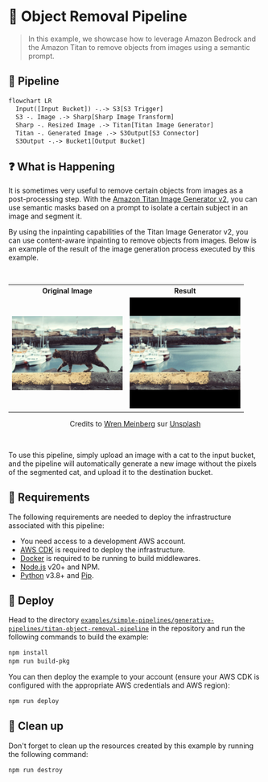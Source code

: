 # 🧽 Object Removal Pipeline

> In this example, we showcase how to leverage Amazon Bedrock and the Amazon Titan to remove objects from images using a semantic prompt.

## :dna: Pipeline

```mermaid
flowchart LR
  Input([Input Bucket]) -.-> S3[S3 Trigger]
  S3 -. Image .-> Sharp[Sharp Image Transform]
  Sharp -. Resized Image .-> Titan[Titan Image Generator]
  Titan -. Generated Image .-> S3Output[S3 Connector]
  S3Output -.-> Bucket1[Output Bucket]
```

## ❓ What is Happening

It is sometimes very useful to remove certain objects from images as a post-processing step. With the [Amazon Titan Image Generator v2](https://aws.amazon.com/fr/blogs/aws/amazon-titan-image-generator-v2-is-now-available-in-amazon-bedrock/), you can use semantic masks based on a prompt to isolate a certain subject in an image and segment it.

By using the inpainting capabilities of the Titan Image Generator v2, you can use content-aware inpainting to remove objects from images. Below is an example of the result of the image generation process executed by this example.

<br />
<p align="center">
  <table align="center">
    <tr>
      <th>Original Image</th>
      <th>Result</th>
    </tr>
    <tr>
      <td>
        <img width="220" src="assets/original.png" alt="Original Image" />
      </td>
      <td>
        <img width="220" src="assets/result.png" alt="Result" />
      </td>
    </tr>
  </table>
  <p align="center">Credits to <a href="https://unsplash.com/fr/@wrenmeinberg?utm_content=creditCopyText&utm_medium=referral&utm_source=unsplash">Wren Meinberg</a> sur <a href="https://unsplash.com/fr/photos/chat-tigre-sur-le-rebord-AL2-t0GrSko?utm_content=creditCopyText&utm_medium=referral&utm_source=unsplash">Unsplash</a>
  </p>
</p>
<br />

To use this pipeline, simply upload an image with a cat to the input bucket, and the pipeline will automatically generate a new image without the pixels of the segmented cat, and upload it to the destination bucket.

## 📝 Requirements

The following requirements are needed to deploy the infrastructure associated with this pipeline:

- You need access to a development AWS account.
- [AWS CDK](https://docs.aws.amazon.com/cdk/latest/guide/getting_started.html#getting_started_install) is required to deploy the infrastructure.
- [Docker](https://docs.docker.com/get-docker/) is required to be running to build middlewares.
- [Node.js](https://nodejs.org/en/download/) v20+ and NPM.
- [Python](https://www.python.org/downloads/) v3.8+ and [Pip](https://pip.pypa.io/en/stable/installation/).

## 🚀 Deploy

Head to the directory [`examples/simple-pipelines/generative-pipelines/titan-object-removal-pipeline`](/examples/simple-pipelines/generative-pipelines/titan-object-removal-pipeline) in the repository and run the following commands to build the example:

```bash
npm install
npm run build-pkg
```

You can then deploy the example to your account (ensure your AWS CDK is configured with the appropriate AWS credentials and AWS region):

```bash
npm run deploy
```

## 🧹 Clean up

Don't forget to clean up the resources created by this example by running the following command:

```bash
npm run destroy
```
